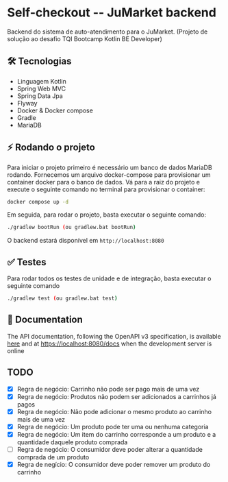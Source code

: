 # Self-checkout -- JuMarket backend

Backend do sistema de auto-atendimento para o JuMarket. (Projeto de solução ao desafio TQI Bootcamp Kotlin BE Developer)

## :hammer_and_wrench: Tecnologias

- Linguagem Kotlin
- Spring Web MVC
- Spring Data Jpa
- Flyway
- Docker & Docker compose
- Gradle
- MariaDB

## :zap: Rodando o projeto

Para iniciar o projeto primeiro é necessário um banco de dados MariaDB rodando. Fornecemos um arquivo
docker-compose para provisionar um container docker para o banco de dados. Vá para a raiz do projeto e
execute o seguinte comando no terminal para provisionar o container:

```sh
docker compose up -d
```

Em seguida, para rodar o projeto, basta executar o seguinte comando:

```sh
./gradlew bootRun (ou gradlew.bat bootRun)
```

O backend estará disponível em `http://localhost:8080`

## :white_check_mark: Testes

Para rodar todos os testes de unidade e de integração, basta executar o seguinte comando

```sh
./gradlew test (ou gradlew.bat test)
```

## :memo: Documentation

The API documentation, following the OpenAPI v3 specification, is available [here](./docs/api-docs.json) and at [https://localhost:8080/docs](https://localhost:8080/docs)
when the development server is online

## TODO

- [x] Regra de negócio: Carrinho não pode ser pago mais de uma vez
- [x] Regra de negócio: Produtos não podem ser adicionados a carrinhos já pagos
- [x] Regra de negócio: Não pode adicionar o mesmo produto ao carrinho mais de uma vez
- [x] Regra de negócio: Um produto pode ter uma ou nenhuma categoria
- [x] Regra de negócio: Um item do carrinho corresponde a um produto e a quantidade daquele produto comprada
- [ ] Regra de negócio: O consumidor deve poder alterar a quantidade comprada de um produto
- [x] Regra de negício: O consumidor deve poder remover um produto do carrinho
